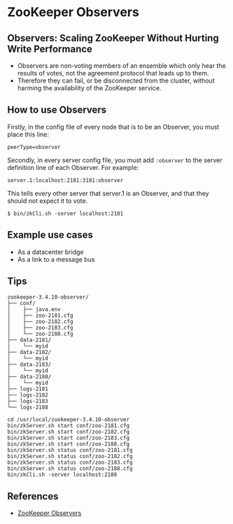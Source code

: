 # ZooKeeper Observers

## Observers: Scaling ZooKeeper Without Hurting Write Performance
- Observers are non-voting members of an ensemble which only hear the results of votes, not the agreement protocol that leads up to them.
- Therefore they can fail, or be disconnected from the cluster, without harming the availability of the ZooKeeper service.

## How to use Observers
Firstly, in the config file of every node that is to be an Observer, you must place this line:
```
peerType=observer
```
Secondly, in every server config file, you must add `:observer` to the server definition line of each Observer. For example:
```
server.1:localhost:2181:3181:observer
```
This tells every other server that server.1 is an Observer, and that they should not expect it to vote.
```
$ bin/zkCli.sh -server localhost:2181
```

## Example use cases
- As a datacenter bridge
- As a link to a message bus

## Tips
```
zookeeper-3.4.10-observer/
├── conf/
│    ├── java.env
│    ├── zoo-2181.cfg
│    ├── zoo-2182.cfg
│    ├── zoo-2183.cfg
│    └── zoo-2188.cfg
├── data-2181/
│    └── myid
├── data-2182/
│    └── myid
├── data-2183/
│    └── myid
├── data-2188/
│    └── myid
├── logs-2181
├── logs-2182
├── logs-2183
└── logs-2188
```
```
cd /usr/local/zookeeper-3.4.10-observer
bin/zkServer.sh start conf/zoo-2181.cfg
bin/zkServer.sh start conf/zoo-2182.cfg
bin/zkServer.sh start conf/zoo-2183.cfg
bin/zkServer.sh start conf/zoo-2188.cfg
bin/zkServer.sh status conf/zoo-2181.cfg
bin/zkServer.sh status conf/zoo-2182.cfg
bin/zkServer.sh status conf/zoo-2183.cfg
bin/zkServer.sh status conf/zoo-2188.cfg
bin/zkCli.sh -server localhost:2188
```

## References
- [ZooKeeper Observers](http://zookeeper.apache.org/doc/r3.4.10/zookeeperObservers.html)